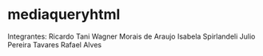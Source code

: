 # mediaqueryhtml

Integrantes: 
Ricardo Tani
Wagner Morais de Araujo
Isabela Spirlandeli
Julio Pereira Tavares
Rafael Alves